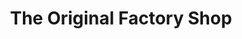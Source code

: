 ---
title: "The Original Factory Shop"
url: /glasgow/the-original-factory-shop/
shop: variety store
---